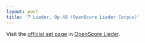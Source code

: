 ```yaml
---
layout: post
title: '7 Lieder, Op.48 (OpenScore Lieder Corpus)'
---
```


Visit the [official set page] in [OpenScore Lieder].

[official set page]: https://musescore.com/openscore-lieder-corpus/sets/5013857
[OpenScore Lieder]: https://musescore.com/openscore-lieder-corpus

